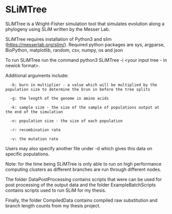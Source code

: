 # SLiMTree

SLiMTree is a Wright-Fisher simulation tool that simulates evolution along a phylogeny using SLiM written by the Messer Lab. 

SLiMTree requires installation of Python3 and slim (https://messerlab.org/slim/). Required python packages are sys, argparse, BioPython, matplotlib, random, csv, numpy, os and json

To run SLiMTree run the command python3 SLiMTree -i <your input tree - in newick format>.


Additional arguments include:

      -b: burn in multiplier - a value which will be multiplied by the population size to determine the brun in before the tree splits

      -g: the length of the genome in amino acids

      -k: sample size - the size of the sample of populations output at the end of the simulation

      -n: population size - the size of each population

      -r: recombination rate

      -v: the mutation rate



Users may also specify another file under -d which gives this data on specific populations.

Note: for the time being SLiMTree is only able to run on high performance computing clusters as different branches are run through different nodes. 


The folder DataPostProcessing contains scripts that were can be used for post processing of the output data and the folder ExampleBatchScripts contains scripts used to run SLiM for my thesis.

Finally, the folder CompiledData contains compiled raw substitution and branch length counts from my thesis project. 
